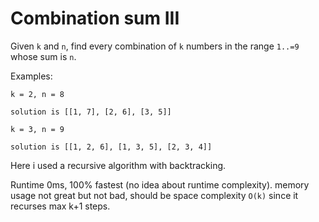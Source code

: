 # Combination sum III

Given `k` and `n`, find every combination of `k` numbers in the range `1..=9` whose sum is `n`.

Examples:
```
k = 2, n = 8

solution is [[1, 7], [2, 6], [3, 5]]
```

```
k = 3, n = 9

solution is [[1, 2, 6], [1, 3, 5], [2, 3, 4]]
```

Here i used a recursive algorithm with backtracking.

Runtime 0ms, 100% fastest (no idea about runtime complexity).
memory usage not great but not bad, should be space complexity `O(k)` since it recurses max k+1 steps.